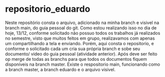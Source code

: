 # repositorio_eduardo

Neste repositório consta o arquivo, adicionado na minha branch e visivel na branch main, do guia pessoal do git. Como estou realizando isso no dia de hoje, 13/12, conforme solicitado
não possuo todos os trabalhos já realizados no semestre, visto que muitos feitos em grupo, realizavamos com apenas um compartilhando a tela e enviando.
Porém, aqui consta o repositorio, e conforme o solicitado  cada um cria sua própria branch e sobe seu documento/ video do guia pessoal (atividade anterior).
Após deve ser feito op merge de todas as branchs para que todos os documentos fiquem disponíveis na branch master.
Existe o respositorio main, funcionando como a branch master, a branch eduardo e o arquivo visivel. 
